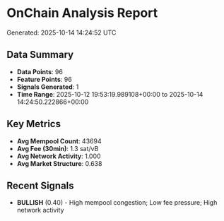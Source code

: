 # OnChain Analysis Report
Generated: 2025-10-14 14:24:52 UTC

## Data Summary
- **Data Points**: 96
- **Feature Points**: 96
- **Signals Generated**: 1
- **Time Range**: 2025-10-12 19:53:19.989108+00:00 to 2025-10-14 14:24:50.222866+00:00

## Key Metrics
- **Avg Mempool Count**: 43694
- **Avg Fee (30min)**: 1.3 sat/vB
- **Avg Network Activity**: 1.000
- **Avg Market Structure**: 0.638

## Recent Signals
- **BULLISH** (0.40) - High mempool congestion; Low fee pressure; High network activity
